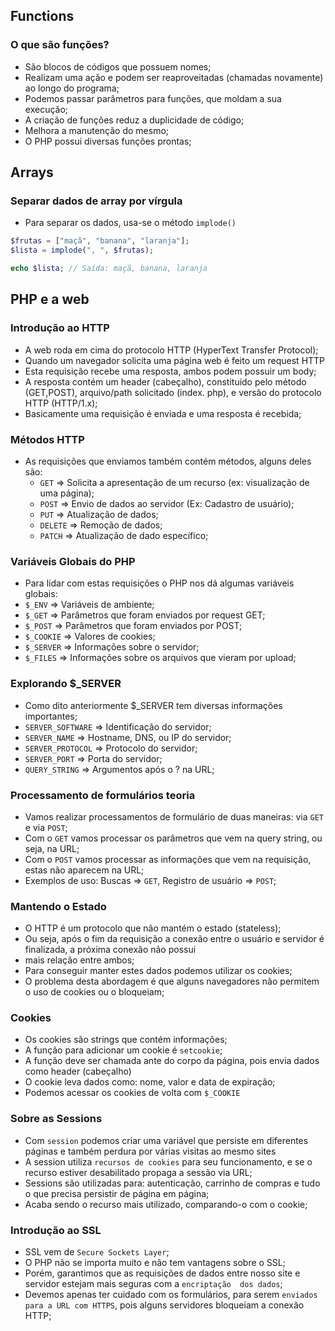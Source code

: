 ## Functions
### O que são funções?

- São blocos de códigos que possuem nomes;
- Realizam uma ação e podem ser reaproveitadas (chamadas novamente) ao longo do programa;
- Podemos passar parâmetros para funções, que moldam a sua execução;
- A criação de funções reduz a duplicidade de código;
- Melhora a manutenção do mesmo;
- O PHP possui diversas funções prontas;

## Arrays
### Separar dados de array por vírgula

- Para separar os dados, usa-se o método `implode()`
```php
$frutas = ["maçã", "banana", "laranja"];
$lista = implode(", ", $frutas);

echo $lista; // Saída: maçã, banana, laranja
```

## PHP e a web
### Introdução ao HTTP
- A web roda em cima do protocolo HTTP (HyperText Transfer Protocol);
- Quando um navegador solicita uma página web é feito um request HTTP
- Esta requisição recebe uma resposta, ambos podem possuir um body;
- A resposta contém um header (cabeçalho), constituído pelo método (GET,POST), arquivo/path solicitado (index.
  php), e versão do protocolo HTTP (HTTP/1.x);
- Basicamente uma requisição é enviada e uma resposta é recebida;

### Métodos HTTP
- As requisições que enviamos também contém métodos, alguns deles são:
  - `GET` => Solicita a apresentação de um recurso (ex: visualização de uma página);
  - `POST` => Envio de dados ao servidor (Ex: Cadastro de usuário);
  - `PUT` => Atualização de dados;
  - `DELETE` => Remoção de dados;
  - `PATCH` => Atualização de dado específico;

### Variáveis Globais do PHP
- Para lidar com estas requisições o PHP nos dá algumas variáveis globais:
- `$_ENV` => Variáveis de ambiente;
- `$_GET` => Parâmetros que foram enviados por request GET;
- `$_POST` => Parâmetros que foram enviados por POST;
- `$_COOKIE` => Valores de cookies;
- `$_SERVER` => Informações sobre o servidor;
- `$_FILES` => Informações sobre os arquivos que vieram por upload;

### Explorando $_SERVER
- Como dito anteriormente $_SERVER tem diversas informações importantes;
- `SERVER_SOFTWARE` => Identificação do servidor;
- `SERVER_NAME` => Hostname, DNS, ou IP do servidor;
- `SERVER_PROTOCOL` => Protocolo do servidor;
- `SERVER_PORT` => Porta do servidor;
- `QUERY_STRING` => Argumentos após o ? na URL;

### Processamento de formulários teoria
- Vamos realizar processamentos de formulário de duas maneiras: via `GET` e via `POST`;
- Com o `GET` vamos processar os parâmetros que vem na query string, ou seja, na URL;
- Com o `POST` vamos processar as informações que vem na requisição, estas não aparecem na URL;
- Exemplos de uso: Buscas => `GET`, Registro de usuário => `POST`;

### Mantendo o Estado
- O HTTP é um protocolo que não mantém o estado (stateless);
- Ou seja, após o fim da requisição a conexão entre o usuário e servidor é finalizada, a próxima conexão não possui
- mais relação entre ambos;
- Para conseguir manter estes dados podemos utilizar os cookies;
- O problema desta abordagem é que alguns navegadores não permitem o uso de cookies ou o bloqueiam;

### Cookies
- Os cookies são strings que contém informações;
- A função para adicionar um cookie é `setcookie`;
- A função deve ser chamada ante do corpo da página, pois envia dados como header (cabeçalho)
- O cookie leva dados como: nome, valor e data de expiração;
- Podemos acessar os cookies de volta com `$_COOKIE`

### Sobre as Sessions
- Com `session` podemos criar uma variável que persiste em diferentes páginas e também perdura por várias visitas ao 
  mesmo sites
- A session utiliza `recursos de cookies` para seu funcionamento, e se o recurso estiver desabilitado propaga a 
  sessão via URL;
- Sessions são utilizadas para: autenticação, carrinho de compras e tudo o que precisa persistir de página em página;
- Acaba sendo o recurso mais utilizado, comparando-o com o cookie;

### Introdução ao SSL
- SSL vem de `Secure Sockets Layer`;
- O PHP não se importa muito e não tem vantagens sobre o SSL;
- Porém, garantimos que as requisições de dados entre nosso site e servidor estejam mais seguras com a ``encriptação 
  dos dados``;
- Devemos apenas ter cuidado com os formulários, para serem ``enviados para a URL com HTTPS``, pois alguns 
  servidores bloqueiam a conexão HTTP;
